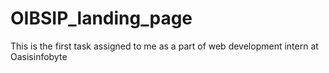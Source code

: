 # OIBSIP_landing_page
This is the first task assigned to me as a part of web development intern at Oasisinfobyte
